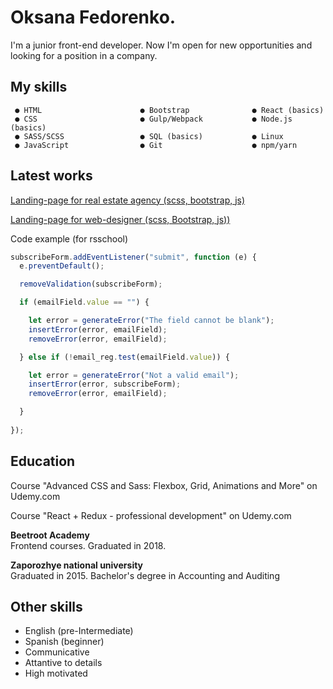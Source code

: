 
# Oksana Fedorenko.

I'm a junior front-end developer. Now I'm open for new opportunities and looking for a position in a company.

## My skills
```
 ● HTML                      ● Bootstrap              ● React (basics)
 ● CSS                       ● Gulp/Webpack           ● Node.js (basics) 
 ● SASS/SCSS                 ● SQL (basics)           ● Linux
 ● JavaScript                ● Git                    ● npm/yarn
```
## Latest works
 [Landing-page for real estate agency (scss, bootstrap, js)](https://github.com/OksanaFedorenko/real-estate)

[Landing-page for web-designer (scss, Bootstrap, js))](https://github.com/OksanaFedorenko/designer-portfolio)

Code example (for rsschool)
```javascript
subscribeForm.addEventListener("submit", function (e) {
  e.preventDefault();

  removeValidation(subscribeForm);

  if (emailField.value == "") {

    let error = generateError("The field cannot be blank");
    insertError(error, emailField);
    removeError(error, emailField);

  } else if (!email_reg.test(emailField.value)) {

    let error = generateError("Not a valid email");
    insertError(error, subscribeForm);
    removeError(error, emailField);

  }
  
});
```
## Education

Course "Advanced CSS and Sass: Flexbox, Grid, Animations and More" on Udemy.com

Course "React + Redux - professional development" on Udemy.com

**Beetroot Academy**  
Frontend courses.  Graduated in 2018.

**Zaporozhye national university**  
Graduated  in 2015. Bachelor's degree in Accounting and Auditing


## Other skills

* English (pre-Intermediate)
* Spanish (beginner)
* Communicative
* Attantive to details
* High motivated
